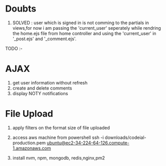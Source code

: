 # Doubts
1)  SOLVED : user which is signed in is not comming to the partials in views,for now i am passing the 'current_user' seperately while rendring the home.ejs file from home controller and using the 'current_user' in '_post.ejs' and '_comment.ejs'.


TODO :-
# AJAX
1) get user information without refresh
2) create and delete comments
3) display NOTY notifications

# File Upload
1) apply filters on the format size of file uploaded

1) access aws machine from powershell
ssh -i downloads/codeial-production.pem ubuntu@ec2-34-224-64-126.compute-1.amazonaws.com
2) install nvm, npm, mongodb, redis,nginx,pm2